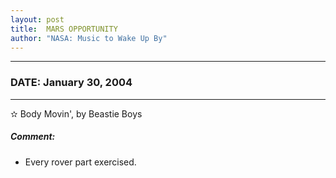 ```yaml
---
layout: post
title:  MARS OPPORTUNITY
author: "NASA: Music to Wake Up By"
---
```


----
### DATE: January 30, 2004
----
✫ Body Movin', by Beastie Boys

##### Comment:
* Every rover part exercised.
